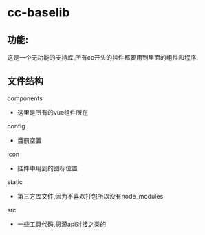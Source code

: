 # cc-baselib

## 功能:

这是一个无功能的支持库,所有cc开头的挂件都要用到里面的组件和程序.

## 文件结构

components

- 这里是所有的vue组件所在

config

- 目前空置

icon

- 挂件中用到的图标位置

static 

- 第三方库文件,因为不喜欢打包所以没有node_modules

src 

- 一些工具代码,思源api对接之类的

